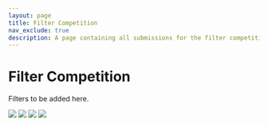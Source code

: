 ```yaml
---
layout: page
title: Filter Competition
nav_exclude: true
description: A page containing all submissions for the filter competition.
---
```


# Filter Competition

Filters to be added here.

![](https://csci100.org/assets/images/filter1-1a.jpg)
![](https://csci100.org/assets/images/filter1-1b.jpg)
![](https://csci100.org/assets/images/filter1-2a.jpg)
![](https://csci100.org/assets/images/filter1-2b.jpg)

